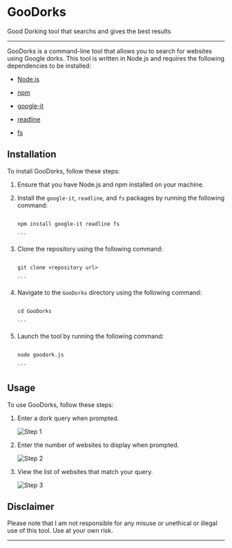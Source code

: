 # GooDorks
Good Dorking tool that searchs and gives the best results


---
GooDorks is a command-line tool that allows you to search for websites using Google dorks. This tool is written in Node.js and requires the following dependencies to be installed:

* [Node.js](https://nodejs.org/en/)

* [npm](https://www.npmjs.com/)

* [google-it](https://www.npmjs.com/package/google-it)

* [readline](https://nodejs.org/api/readline.html)

* [fs](https://nodejs.org/api/fs.html)

## Installation

To install GooDorks, follow these steps:

1. Ensure that you have Node.js and npm installed on your machine.

2. Install the `google-it`, `readline`, and `fs` packages by running the following command:

   ````

   npm install google-it readline fs

   ```

3. Clone the repository using the following command:

   ````

   git clone <repository url>

   ```

4. Navigate to the `GooDorks` directory using the following command:

   ````

   cd GooDorks

   ```

5. Launch the tool by running the following command:

   ````

   node goodork.js

   ```

## Usage

To use GooDorks, follow these steps:

1. Enter a dork query when prompted.

   ![Step 1](images/step1.png)

2. Enter the number of websites to display when prompted.

   ![Step 2](images/step2.png)



3. View the list of websites that match your query.

   ![Step 3](images/step3.png)

## Disclaimer

Please note that I am not responsible for any misuse or unethical or illegal use of this tool. Use at your own risk.

---
